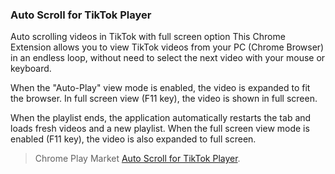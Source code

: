 ### Auto Scroll for TikTok Player


Auto scrolling videos in TikTok with full screen option
This Chrome Extension allows you to view TikTok videos from your PC (Chrome Browser) in an endless loop, without need to select the next video with your mouse or keyboard.

When the "Auto-Play" view mode is enabled, the video is expanded to fit the browser. In full screen view (F11 key), the video is shown in full screen.

When the playlist ends, the application automatically restarts the tab and loads fresh videos and a new playlist. When the full screen view mode is enabled (F11 key), the video is also expanded to full screen.



   > Chrome Play Market [Auto Scroll for TikTok Player](https://chrome.google.com/webstore/detail/dbmdglbpkackbphfbhikkadbmelgcjhf).